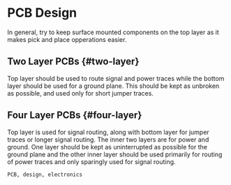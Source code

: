 # PCB Design

In general, try to keep surface mounted components on the top layer as it makes
pick and place opperations easier.

## Two Layer PCBs {#two-layer}

Top layer should be used to route signal and power traces while the bottom layer
should be used for a ground plane. This should be kept as unbroken as possible,
and used only for short jumper traces.

## Four Layer PCBs {#four-layer}

Top layer is used for signal routing, along with bottom layer for jumper traces
or longer signal routing. The inner two layers are for power and ground. One
layer should be kept as uninterrupted as possible for the ground plane and the
other inner layer should be used primarily for routing of power traces and only
sparingly used for signal routing.

```tags
PCB, design, electronics
```
